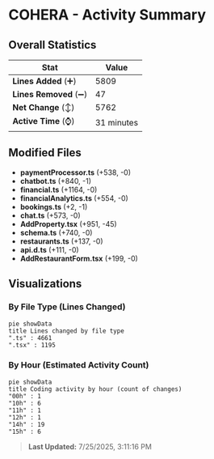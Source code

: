 # COHERA - Activity Summary 

## Overall Statistics

| Stat                   | Value                                                             |
| ---------------------- | ----------------------------------------------------------------- |
| **Lines Added** (➕)   | 5809                                          |
| **Lines Removed** (➖) | 47                                        |
| **Net Change** (↕)    | 5762                |
| **Active Time** (⌚)   | 31 minutes |


## Modified Files
- **paymentProcessor.ts** (+538, -0)
- **chatbot.ts** (+840, -1)
- **financial.ts** (+1164, -0)
- **financialAnalytics.ts** (+554, -0)
- **bookings.ts** (+2, -1)
- **chat.ts** (+573, -0)
- **AddProperty.tsx** (+951, -45)
- **schema.ts** (+740, -0)
- **restaurants.ts** (+137, -0)
- **api.d.ts** (+111, -0)
- **AddRestaurantForm.tsx** (+199, -0)

## Visualizations

### By File Type (Lines Changed)

```mermaid
pie showData
title Lines changed by file type
".ts" : 4661
".tsx" : 1195
```

### By Hour (Estimated Activity Count)

```mermaid
pie showData
title Coding activity by hour (count of changes)
"00h" : 1
"10h" : 6
"11h" : 1
"12h" : 1
"14h" : 19
"15h" : 6
```


> **Last Updated:** 7/25/2025, 3:11:16 PM